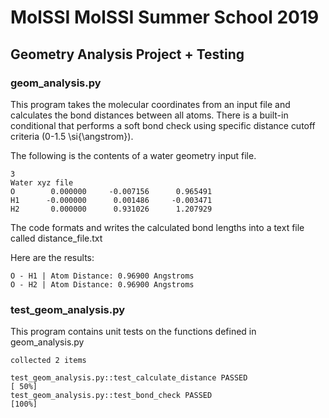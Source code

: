 # MolSSI MolSSI Summer School 2019
## Geometry Analysis Project + Testing

### geom_analysis.py

This program takes the molecular coordinates from an input file and calculates the bond distances between all atoms. There is a built-in conditional that performs a soft bond check using specific distance cutoff criteria (0-1.5 \si{\angstrom}).

The following is the contents of a water geometry input file.
```
3
Water xyz file
O        0.000000     -0.007156      0.965491
H1      -0.000000      0.001486     -0.003471
H2       0.000000      0.931026      1.207929
```

The code formats and writes the calculated bond lengths into a text file called distance_file.txt

Here are the results:

```
O - H1 | Atom Distance: 0.96900 Angstroms
O - H2 | Atom Distance: 0.96900 Angstroms
```

### test_geom_analysis.py

This program contains unit tests on the functions defined in geom_analysis.py

```
collected 2 items

test_geom_analysis.py::test_calculate_distance PASSED                    [ 50%]
test_geom_analysis.py::test_bond_check PASSED                            [100%]
```
